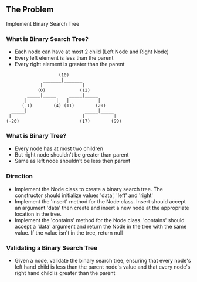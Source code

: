 ## The Problem
Implement Binary Search Tree

### What is Binary Search Tree?
- Each node can have at most 2 child (Left Node and Right Node)
- Every left element is less than the parent
- Every right element is greater than the parent

```
                    (10)
              _______|_______
             |               |
            (0)             (12)
        _____|_____     _____|_____
       |           |   |           |
      (-1)        (4) (11)        (20)
  _____|                      _____|_____
 |                           |           |
(-20)                       (17)        (99)
```

### What is Binary Tree?
- Every node has at most two children
- But right node shouldn't be greater than parent
- Same as left node shouldn't be less then parent

### Direction
- Implement the Node class to create a binary search tree. The constructor should initialize values 'data', 'left' and 'right'
- Implement the 'insert' method for the Node class. Insert should accept an argument 'data' then create and insert a new node at the appropriate location in the tree.
- Implement the 'contains' method for the Node class. 'contains' should accept a 'data' argument and return the Node in the tree with the same value. If the value isn't in the tree, return null

### Validating a Binary Search Tree
- Given a node, validate the binary search tree, ensuring that every node's left hand child is less than the parent node's value and that every node's right hand child is greater than the parent
